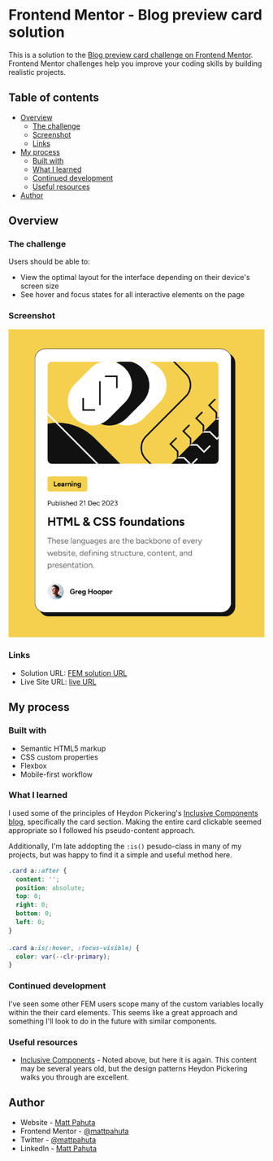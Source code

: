 # Frontend Mentor - Blog preview card solution

This is a solution to the [Blog preview card challenge on Frontend Mentor](https://www.frontendmentor.io/challenges/blog-preview-card-ckPaj01IcS). Frontend Mentor challenges help you improve your coding skills by building realistic projects. 

## Table of contents

- [Overview](#overview)
  - [The challenge](#the-challenge)
  - [Screenshot](#screenshot)
  - [Links](#links)
- [My process](#my-process)
  - [Built with](#built-with)
  - [What I learned](#what-i-learned)
  - [Continued development](#continued-development)
  - [Useful resources](#useful-resources)
- [Author](#author)


## Overview

### The challenge

Users should be able to:

- View the optimal layout for the interface depending on their device's screen size
- See hover and focus states for all interactive elements on the page

### Screenshot

![](./project-ss.png)

### Links

- Solution URL: [FEM solution URL](https://www.frontendmentor.io/challenges/blog-preview-card-ckPaj01IcS/hub)
- Live Site URL: [live URL](https://blog-preview-card-blush-eight.vercel.app/)

## My process

### Built with

- Semantic HTML5 markup
- CSS custom properties
- Flexbox
- Mobile-first workflow


### What I learned

I used some of the principles of Heydon Pickering's [Inclusive Components blog](https://inclusive-components.design/cards/), specifically the card section. Making the entire card clickable seemed appropriate so I followed his pseudo-content approach. 

Additionally, I'm late addopting the `:is()` pesudo-class in many of my projects, but was happy to find it a simple and useful method here.

```css
.card a::after {
  content: '';
  position: absolute;
  top: 0;
  right: 0;
  bottom: 0;
  left: 0;
}

.card a:is(:hover, :focus-visible) {
  color: var(--clr-primary);
}
```

### Continued development

I've seen some other FEM users scope many of the custom variables locally within the their card elements. This seems like a great approach and something I'll look to do in the future with similar components.

### Useful resources

- [Inclusive Components](https://inclusive-components.design) - Noted above, but here it is again. This content may be several years old, but the design patterns Heydon Pickering walks you through are excellent.

## Author

- Website - [Matt Pahuta](https://www.mattpahuta.com)
- Frontend Mentor - [@mattpahuta](https://www.frontendmentor.io/profile/MattPahuta)
- Twitter - [@mattpahuta](https://www.twitter.com/MattPahuta)
- LinkedIn - [Matt Pahuta](www.linkedin.com/in/mattpahuta)
